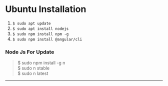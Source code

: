 # Ubuntu Installation 
1. ``` $ sudo apt update ```
2. ``` $ sudo apt install nodejs ```
3. ``` $ sudo npm install npm -g ```
4. ``` $ sudo npm install @angular/cli ```

 ###  Node Js For Update  <br>
 > $ sudo npm install -g n <br>
 > $ sudo n stable <br>
 > $ sudo n latest  <br> 
<hr>
